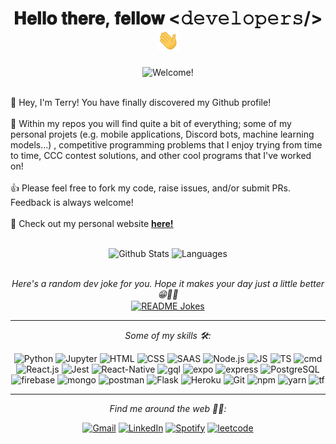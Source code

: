 <div align="center">
 
<!-- Title -->
  
<h1> 𝐇𝐞𝐥𝐥𝐨 𝐭𝐡𝐞𝐫𝐞, 𝐟𝐞𝐥𝐥𝐨𝐰 <𝚍𝚎𝚟𝚎𝚕𝚘𝚙𝚎𝚛𝚜/><img src="https://github.com/ABSphreak/ABSphreak/blob/master/gifs/Hi.gif" width="35"></h1>
</div>

<div align="center" width="50">

<img src="https://i.pinimg.com/originals/e1/85/18/e18518c6d24257c6fb02e3c95a862d85.gif" alt="Welcome!" width="250"/> 
</div><br>

<!-- Info -->

<div align="left">

🥳 Hey, I'm Terry! You have finally discovered my Github profile! <br><br>
🌱 Within my repos you will find quite a bit of everything; some of my personal projets (e.g. mobile applications, Discord bots, machine learning models...) , competitive programming problems that I enjoy trying from time to time, CCC contest solutions, and other cool programs that I've worked on! <br><br>
👍 Please feel free to fork my code, raise issues, and/or submit PRs. Feedback is always welcome! <br><br>
🧑 Check out my personal website <a href="https://terrysu64.github.io/Terry-Su-Personal-Website/"><u><b>here!</b></u></a><br><br>

</div>

<div align="center">

<img height="160px" src="https://github-readme-stats.vercel.app/api?username=terrysu64&include_all_commits=true&count_private=true&show_icons=true&line_height=20&title_color=7A7ADB&icon_color=2234AE&text_color=D3D3D3&bg_color=0,000000,130F40" alt="Github Stats"/>
<img height="160px" src="https://github-readme-stats-eight-theta.vercel.app/api/top-langs/?username=AVS1508&layout=compact&langs_count=8&theme=algolia" alt="Languages"/>
 </br></br>

<i>Here's a random dev joke for you. Hope it makes your day just a little better 😁👨‍💻</i><br>
<a href="https://readme-jokes.vercel.app"><img align="center" src="https://readme-jokes.vercel.app/api" alt="README Jokes"></a>

<!-- Skills -->
---

<i>Some of my skills 🛠:</i><br>

<img src="https://img.shields.io/badge/Python-3776AB?style=for-the-badge&logo=python&logoColor=white" alt="Python"></a>
<img src="https://img.shields.io/badge/Jupyter-F37626.svg?&style=for-the-badge&logo=Jupyter&logoColor=white" alt="Jupyter"></a>
<img src="https://img.shields.io/badge/HTML5-E34F26?style=for-the-badge&logo=html5&logoColor=white" alt="HTML"></a>
<img src="https://img.shields.io/badge/CSS3-1572B6?style=for-the-badge&logo=css3&logoColor=white" alt="CSS"></a>
<img src="https://img.shields.io/badge/Sass-CC6699?style=for-the-badge&logo=sass&logoColor=white" alt="SAAS"></a>
<img src="https://img.shields.io/badge/Node.js-43853D?style=for-the-badge&logo=node.js&logoColor=white" alt="Node.js"></a>
<img src="https://img.shields.io/badge/JavaScript-323330?style=for-the-badge&logo=javascript&logoColor=F7DF1E" alt="JS"></a>
<img src="https://img.shields.io/badge/TypeScript-007ACC?style=for-the-badge&logo=typescript&logoColor=white" alt="TS"></a>
<img src="https://img.shields.io/badge/Powershell-2CA5E0?style=for-the-badge&logo=powershell&logoColor=white" alt="cmd"></a>
<img src="https://img.shields.io/badge/React-20232A?style=for-the-badge&logo=react&logoColor=61DAFB" alt="React.js"></a>
<img src="https://img.shields.io/badge/Jest-C21325?style=for-the-badge&logo=jest&logoColor=white" alt="Jest"></a>
<img src="https://img.shields.io/badge/React_Native-20232A?style=for-the-badge&logo=react&logoColor=61DAFB" alt="React-Native"></a>
<img src="https://img.shields.io/badge/-GraphQL-E10098?style=for-the-badge&logo=graphql&logoColor=white" alt="gql"></a>
<img src="https://img.shields.io/badge/Expo-1B1F23?style=for-the-badge&logo=expo&logoColor=white" alt="expo"></a>
<img src="https://img.shields.io/badge/Express.js-000000?style=for-the-badge&logo=express&logoColor=white" alt="express"></a>
<img src="https://img.shields.io/badge/PostgreSQL-316192?style=for-the-badge&logo=postgresql&logoColor=white" alt="PostgreSQL"></a>
<img src="https://img.shields.io/badge/firebase-ffca28?style=for-the-badge&logo=firebase&logoColor=black" alt="firebase"></a>
<img src="https://img.shields.io/badge/MongoDB-4EA94B?style=for-the-badge&logo=mongodb&logoColor=white" alt="mongo"></a>
<img src="https://img.shields.io/badge/Postman-FF6C37?style=for-the-badge&logo=Postman&logoColor=white" alt="postman"></a>
<img src="https://img.shields.io/badge/Flask-000000?style=for-the-badge&logo=flask&logoColor=white" alt="Flask"></a>
<img src="https://img.shields.io/badge/Heroku-430098?style=for-the-badge&logo=heroku&logoColor=white" alt="Heroku"></a>
<img src="https://img.shields.io/badge/git-%23F05033.svg?style=for-the-badge&logo=git&logoColor=white" alt="Git"></a>
<img src="https://img.shields.io/badge/npm-%23000000.svg?style=for-the-badge&logo=npm&logoColor=white" alt="npm"></a>
<img src="https://img.shields.io/badge/Yarn-2C8EBB?style=for-the-badge&logo=yarn&logoColor=white" alt="yarn"></a>
<img src="https://img.shields.io/badge/TensorFlow-FF6F00?style=for-the-badge&logo=tensorflow&logoColor=white" alt="tf"></a>



<!-- Contacts -->
---

<i>Find me around the web 🕵️‍♂️:</i><br>

<a href="limacechan2169@gmail.com" target="_blank"><img src="https://img.shields.io/badge/Gmail-D14836?style=for-the-badge&logo=gmail&logoColor=white" alt="Gmail"></a>
<a href="https://ca.linkedin.com/in/terry-su-a51406218" target="_blank"><img src="https://img.shields.io/badge/LinkedIn-0077B5?style=for-the-badge&logo=linkedin&logoColor=white" alt="LinkedIn"></a>
<a href="https://open.spotify.com/user/general_su?si=d148fc0d782b4b6f" target="_blank"><img src="https://img.shields.io/badge/Spotify-1ED760?&style=for-the-badge&logo=spotify&logoColor=white" alt="Spotify"></a>
<a href="https://leetcode.com/terrysu64/" target="_blank"><img src="https://img.shields.io/badge/-LeetCode-FFA116?style=for-the-badge&logo=LeetCode&logoColor=black" alt="leetcode"></a>


</div>
